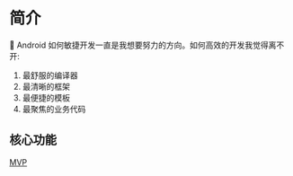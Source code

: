 # 简介

:tada: Android 如何敏捷开发一直是我想要努力的方向。如何高效的开发我觉得离不开:

1. 最舒服的编译器
2. 最清晰的框架
3. 最便捷的模板
4. 最聚焦的业务代码

## 核心功能

[MVP](/mvp/)
